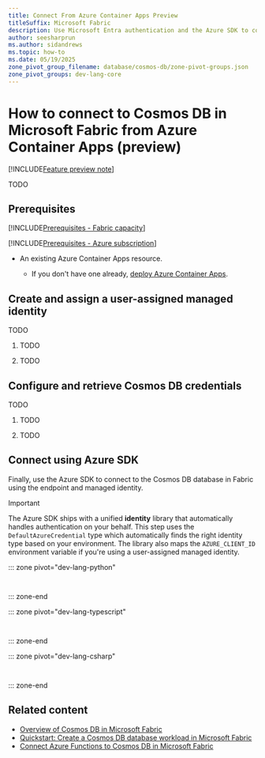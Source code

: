 ```yaml
---
title: Connect From Azure Container Apps Preview
titleSuffix: Microsoft Fabric
description: Use Microsoft Entra authentication and the Azure SDK to connect to Cosmos DB in Microsoft Fabric from an Azure Container Apps host.
author: seesharprun
ms.author: sidandrews
ms.topic: how-to
ms.date: 05/19/2025
zone_pivot_group_filename: database/cosmos-db/zone-pivot-groups.json
zone_pivot_groups: dev-lang-core
---
```


# How to connect to Cosmos DB in Microsoft Fabric from Azure Container Apps (preview)

[!INCLUDE[Feature preview note](../../includes/feature-preview-note.md)]

TODO

## Prerequisites

[!INCLUDE[Prerequisites - Fabric capacity](prereq-fabric-capacity.md)]

[!INCLUDE[Prerequisites - Azure subscription](prereq-azure-subscription.md)]

- An existing Azure Container Apps resource.

  - If you don't have one already, [deploy Azure Container Apps](/azure/container-apps/quickstart-portal).

## Create and assign a user-assigned managed identity

TODO

1. TODO

1. TODO

## Configure and retrieve Cosmos DB credentials

TODO

1. TODO

1. TODO

## Connect using Azure SDK

Finally, use the Azure SDK to connect to the Cosmos DB database in Fabric using the endpoint and managed identity.

> [!IMPORTANT]
> The Azure SDK ships with a unified **identity** library that automatically handles authentication on your behalf. This step uses the `DefaultAzureCredential` type which automatically finds the right identity type based on your environment. The library also maps the `AZURE_CLIENT_ID` environment variable if you're using a user-assigned managed identity.

::: zone pivot="dev-lang-python"

```bash

```

```python

```

::: zone-end

::: zone pivot="dev-lang-typescript"

```bash

```

```typescript

```

::: zone-end

::: zone pivot="dev-lang-csharp"

```bash

```

```csharp

```

::: zone-end

## Related content

- [Overview of Cosmos DB in Microsoft Fabric](overview.md)
- [Quickstart: Create a Cosmos DB database workload in Microsoft Fabric](quickstart-portal.md)
- [Connect Azure Functions to Cosmos DB in Microsoft Fabric](how-to-connect-azure-functions.md)
